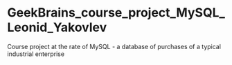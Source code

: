 # GeekBrains_course_project_MySQL_Leonid_Yakovlev
Course project at the rate of MySQL - a database of purchases of a typical industrial enterprise
